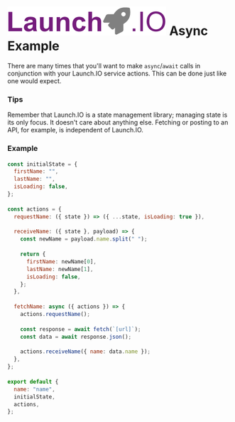 # ![Launch.IO Logo](../../logo/logo-small.png) Async Example

There are many times that you'll want to make `async`/`await` calls in conjunction with your Launch.IO service actions. This can be done just like one would expect.

### Tips

Remember that Launch.IO is a state management library; managing state is its only focus. It doesn't care about anything else. Fetching or posting to an API, for example, is independent of Launch.IO.

### Example

```javascript
const initialState = {
  firstName: "",
  lastName: "",
  isLoading: false,
};

const actions = {
  requestName: ({ state }) => ({ ...state, isLoading: true }),

  receiveName: ({ state }, payload) => {
    const newName = payload.name.split(" ");

    return {
      firstName: newName[0],
      lastName: newName[1],
      isLoading: false,
    };
  },

  fetchName: async ({ actions }) => {
    actions.requestName();

    const response = await fetch(`[url]`);
    const data = await response.json();

    actions.receiveName({ name: data.name });
  },
};

export default {
  name: "name",
  initialState,
  actions,
};
```
